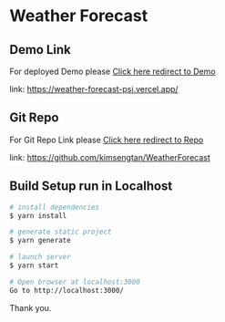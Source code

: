 # Weather Forecast

## Demo Link

For deployed Demo please [Click here redirect to Demo](https://weather-forecast-psi.vercel.app/)

link: https://weather-forecast-psi.vercel.app/

## Git Repo

For Git Repo Link please [Click here redirect to Repo](https://github.com/kimsengtan/WeatherForecast)

link: https://github.com/kimsengtan/WeatherForecast

## Build Setup run in Localhost

```bash
# install dependencies
$ yarn install

# generate static project
$ yarn generate

# launch server
$ yarn start

# Open browser at localhost:3000
Go to http://localhost:3000/
```

Thank you.
